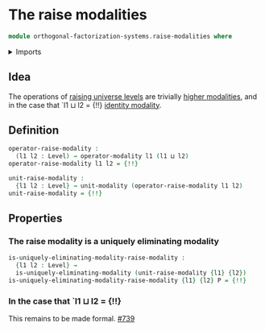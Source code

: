# The raise modalities

```agda
module orthogonal-factorization-systems.raise-modalities where
```

<details><summary>Imports</summary>

```agda
open import foundation.function-types
open import foundation.raising-universe-levels
open import foundation.universe-levels

open import orthogonal-factorization-systems.local-types
open import orthogonal-factorization-systems.modal-operators
open import orthogonal-factorization-systems.uniquely-eliminating-modalities
```

</details>

## Idea

The operations of
[raising universe levels](foundation.raising-universe-levels.md) are trivially
[higher modalities](orthogonal-factorization-systems.higher-modalities.md), and
in the case that `l1 ⊔ l2 = {!!}
[identity modality](orthogonal-factorization-systems.identity-modality.md).

## Definition

```agda
operator-raise-modality :
  (l1 l2 : Level) → operator-modality l1 (l1 ⊔ l2)
operator-raise-modality l1 l2 = {!!}

unit-raise-modality :
  {l1 l2 : Level} → unit-modality (operator-raise-modality l1 l2)
unit-raise-modality = {!!}
```

## Properties

### The raise modality is a uniquely eliminating modality

```agda
is-uniquely-eliminating-modality-raise-modality :
  {l1 l2 : Level} →
  is-uniquely-eliminating-modality (unit-raise-modality {l1} {l2})
is-uniquely-eliminating-modality-raise-modality {l1} {l2} P = {!!}
```

### In the case that `l1 ⊔ l2 = {!!}

This remains to be made formal.
[#739](https://github.com/UniMath/agda-unimath/issues/739)
